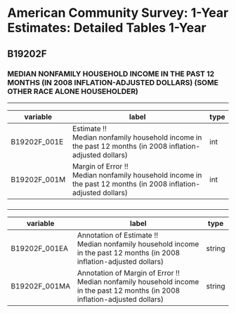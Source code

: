 # American Community Survey: 1-Year Estimates: Detailed Tables 1-Year

## B19202F

### MEDIAN NONFAMILY HOUSEHOLD INCOME IN THE PAST 12 MONTHS (IN 2008 INFLATION-ADJUSTED DOLLARS) (SOME OTHER RACE ALONE HOUSEHOLDER)

___

| variable | label | type |
| ----- | ----- | ----- |
| B19202F_001E | Estimate !!<br>Median nonfamily household income in the past 12 months (in 2008 inflation-adjusted dollars) | int |
| B19202F_001M | Margin of Error !!<br>Median nonfamily household income in the past 12 months (in 2008 inflation-adjusted dollars) | int |
### 

___

| variable | label | type |
| ----- | ----- | ----- |
| B19202F_001EA | Annotation of Estimate !!<br>Median nonfamily household income in the past 12 months (in 2008 inflation-adjusted dollars) | string |
| B19202F_001MA | Annotation of Margin of Error !!<br>Median nonfamily household income in the past 12 months (in 2008 inflation-adjusted dollars) | string |

